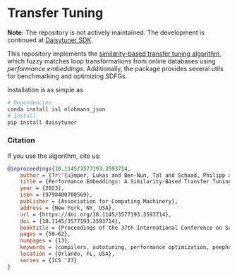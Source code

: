# Transfer Tuning

**Note:** The repository is not actively maintained. The development is continued at [Daisytuner SDK](https://github.com/daisytuner/daisytuner-sdk).

This repository implements the [similarity-based transfer tuning algorithm](https://dl.acm.org/doi/abs/10.1145/3577193.3593714), which fuzzy matches loop transformations from online databases using *performance embeddings*.
Additionally, the package provides several utils for benchmarking and optimizing SDFGs.

Installation is as simple as

```bash
# Dependencies
conda install isl nlohmann_json
# Install
pip install daisytuner
```

### Citation

If you use the algorithm, cite us:

```bibtex
@inproceedings{10.1145/3577193.3593714,
    author = {Tr\"{u}mper, Lukas and Ben-Nun, Tal and Schaad, Philipp and Calotoiu, Alexandru and Hoefler, Torsten},
    title = {Performance Embeddings: A Similarity-Based Transfer Tuning Approach to Performance Optimization},
    year = {2023},
    isbn = {9798400700569},
    publisher = {Association for Computing Machinery},
    address = {New York, NY, USA},
    url = {https://doi.org/10.1145/3577193.3593714},
    doi = {10.1145/3577193.3593714},
    booktitle = {Proceedings of the 37th International Conference on Supercomputing},
    pages = {50–62},
    numpages = {13},
    keywords = {compilers, autotuning, performance optimization, peephole optimization, transfer tuning, embeddings},
    location = {Orlando, FL, USA},
    series = {ICS '23}
}
```
